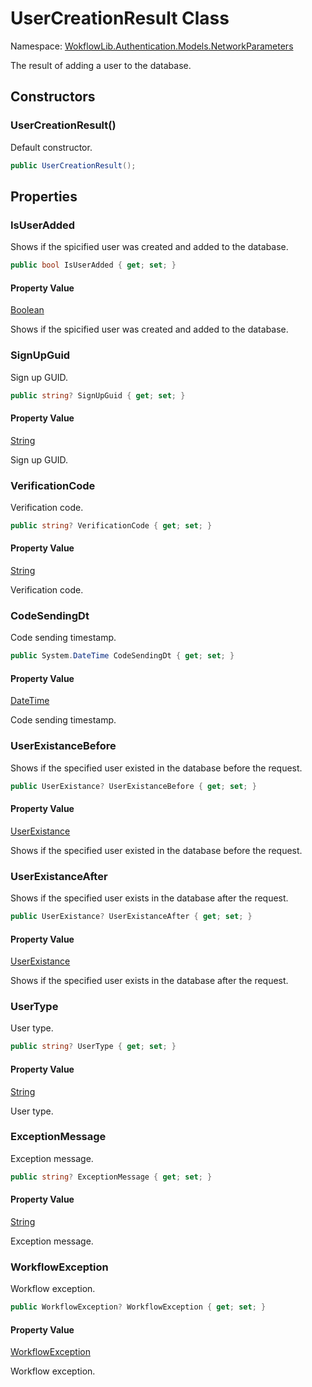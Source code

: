 # UserCreationResult Class

Namespace: [WokflowLib.Authentication.Models.NetworkParameters](WokflowLib.Authentication.Models.NetworkParameters.md)

The result of adding a user to the database.

## Constructors

### UserCreationResult()

Default constructor.

```C#
public UserCreationResult();
```

## Properties 

### IsUserAdded

Shows if the spicified user was created and added to the database.

```C#
public bool IsUserAdded { get; set; }
```

#### Property Value

[Boolean](https://learn.microsoft.com/en-us/dotnet/api/system.boolean)

Shows if the spicified user was created and added to the database.

### SignUpGuid

Sign up GUID.

```C#
public string? SignUpGuid { get; set; }
```

#### Property Value

[String](https://learn.microsoft.com/en-us/dotnet/api/system.string)

Sign up GUID.

### VerificationCode

Verification code.

```C#
public string? VerificationCode { get; set; }
```

#### Property Value

[String](https://learn.microsoft.com/en-us/dotnet/api/system.string)

Verification code.

### CodeSendingDt

Code sending timestamp.

```C#
public System.DateTime CodeSendingDt { get; set; }
```

#### Property Value

[DateTime](https://learn.microsoft.com/en-us/dotnet/api/system.datetime)

Code sending timestamp.

### UserExistanceBefore

Shows if the specified user existed in the database before the request.

```C#
public UserExistance? UserExistanceBefore { get; set; }
```

#### Property Value

[UserExistance](UserExistance.md)

Shows if the specified user existed in the database before the request.

### UserExistanceAfter

Shows if the specified user exists in the database after the request.

```C#
public UserExistance? UserExistanceAfter { get; set; }
```

#### Property Value

[UserExistance](UserExistance.md)

Shows if the specified user exists in the database after the request.

### UserType

User type.

```C#
public string? UserType { get; set; }
```

#### Property Value

[String](https://learn.microsoft.com/en-us/dotnet/api/system.string)

User type.

### ExceptionMessage

Exception message.

```C#
public string? ExceptionMessage { get; set; }
```

#### Property Value

[String](https://learn.microsoft.com/en-us/dotnet/api/system.string)

Exception message.

### WorkflowException

Workflow exception.

```C#
public WorkflowException? WorkflowException { get; set; }
```

#### Property Value

[WorkflowException](https://github.com/alexeysp11/workflow-lib/blob/main/src/Models/ErrorHandling/WorkflowException.cs)

Workflow exception.
